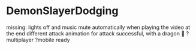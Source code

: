 # DemonSlayerDodging

missing: lights off and music mute automatically when playing the video at the end
         different attack animation for attack successful, with a dragon 🐉
         ?multiplayer
         ?mobile ready
         
